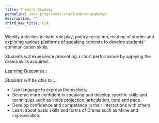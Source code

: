 ```yaml
---
title: Theatre Academy
permalink: /our-programmes/cca/theatre-academy/
description: ""
third_nav_title: CCA
---
```

Weekly activities include role play, poetry recitation, reading of stories and exploring various platforms of speaking contexts to develop students’ communication skills.

Students will experience presenting a short performance by applying the drama skills acquired.

<u>Learning Outcomes :</u>

_Students will be able to …_

*   Use language to express themselves.
*   Become more confident in speaking and develop specific skills and techniques such as voice projection, articulation, tone and pace.
*   Develop confidence and competence in their interactions with others.
*   Learn about basic skills and forms of Drama such as Mime and Improvisation.